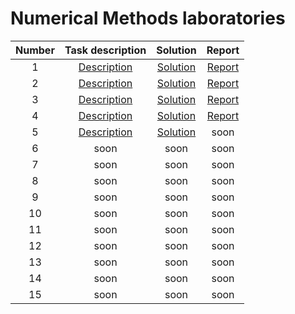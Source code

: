 # Numerical Methods laboratories


|Number|Task description|Solution|Report|
|:----:|:--------------:|:------:|:----:|
| 1 | [Description](https://github.com/Vectrom/numerical_methods/blob/master/lab1/task.pdf) | [Solution](https://github.com/Vectrom/numerical_methods/blob/master/lab1/) | [Report](https://github.com/Vectrom/numerical_methods/blob/master/lab1/lab1_DamianPlociennik.pdf) |
| 2 | [Description](https://github.com/Vectrom/numerical_methods/blob/master/lab2/task.pdf) | [Solution](https://github.com/Vectrom/numerical_methods/blob/master/lab2/) | [Report](https://github.com/Vectrom/numerical_methods/blob/master/lab2/lab2_DamianPlociennik.pdf) |
| 3 | [Description](https://github.com/Vectrom/numerical_methods/blob/master/lab3/task.pdf) | [Solution](https://github.com/Vectrom/numerical_methods/blob/master/lab3/) | [Report](https://github.com/Vectrom/numerical_methods/blob/master/lab3/lab3_DamianPlociennik.pdf) |
| 4 | [Description](https://github.com/Vectrom/numerical_methods/blob/master/lab4/task.pdf) | [Solution](https://github.com/Vectrom/numerical_methods/blob/master/lab4/) | [Report](https://github.com/Vectrom/numerical_methods/blob/master/lab4/lab4_DamianPlociennik.pdf) |
| 5 | [Description](https://github.com/Vectrom/numerical_methods/blob/master/lab5/task.pdf) | [Solution](https://github.com/Vectrom/numerical_methods/blob/master/lab5/) | soon |
| 6 | soon | soon | soon |
| 7 | soon | soon | soon |
| 8 | soon | soon | soon |
| 9 | soon | soon | soon |
| 10 | soon | soon | soon |
| 11 | soon | soon | soon |
| 12 | soon | soon | soon |
| 13 | soon | soon | soon |
| 14 | soon | soon | soon |
| 15 | soon | soon | soon |

